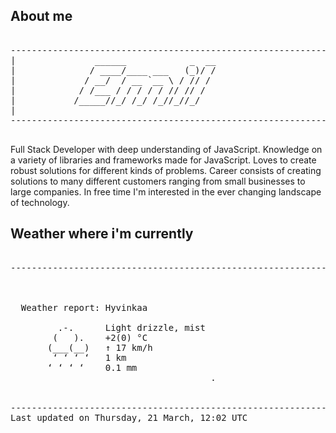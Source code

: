 ## About me

<pre>

--------------------------------------------------------------------------------------
|			    ______            _  __
|			   / ____/____ ___   (_)/ /
|			  / __/  / __ `__ \ / // / 
|			 / /___ / / / / / // // /  
|			/_____//_/ /_/ /_//_//_/   
|                           
--------------------------------------------------------------------------------------

</pre>

Full Stack Developer with deep understanding of JavaScript. Knowledge on a variety of libraries and frameworks made for JavaScript. Loves to create robust solutions for different kinds of problems. Career consists of creating solutions to many different customers ranging from small businesses to large companies. In free time I'm interested in the ever changing landscape of technology. 



## Weather where i'm currently  

<pre>

--------------------------------------------------------------------------------------


 
  Weather report: Hyvinkaa  
    
         .-.      Light drizzle, mist  
        (   ).    +2(0) °C  
       (___(__)   ↑ 17 km/h  
        ‘ ‘ ‘ ‘   1 km  
       ‘ ‘ ‘ ‘    0.1 mm  
                                      .


--------------------------------------------------------------------------------------
Last updated on Thursday, 21 March, 12:02 UTC
</pre>

